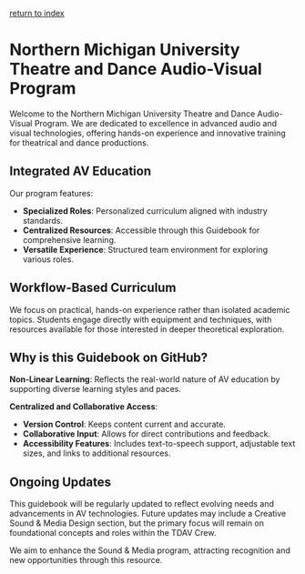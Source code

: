 [return to index](../index.md)
# Northern Michigan University Theatre and Dance Audio-Visual Program

Welcome to the Northern Michigan University Theatre and Dance Audio-Visual Program. We are dedicated to excellence in advanced audio and visual technologies, offering hands-on experience and innovative training for theatrical and dance productions. 

## Integrated AV Education

Our program features:
- **Specialized Roles**: Personalized curriculum aligned with industry standards.
- **Centralized Resources**: Accessible through this Guidebook for comprehensive learning.
- **Versatile Experience**: Structured team environment for exploring various roles.

## Workflow-Based Curriculum

We focus on practical, hands-on experience rather than isolated academic topics. Students engage directly with equipment and techniques, with resources available for those interested in deeper theoretical exploration.

## Why is this Guidebook on GitHub?

**Non-Linear Learning**: Reflects the real-world nature of AV education by supporting diverse learning styles and paces.

**Centralized and Collaborative Access**:
- **Version Control**: Keeps content current and accurate.
- **Collaborative Input**: Allows for direct contributions and feedback.
- **Accessibility Features**: Includes text-to-speech support, adjustable text sizes, and links to additional resources.

## Ongoing Updates

This guidebook will be regularly updated to reflect evolving needs and advancements in AV technologies. Future updates may include a Creative Sound & Media Design section, but the primary focus will remain on foundational concepts and roles within the TDAV Crew.

We aim to enhance the Sound & Media program, attracting recognition and new opportunities through this resource.